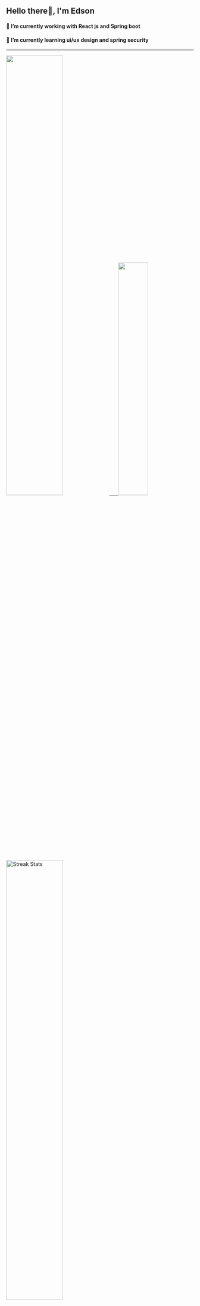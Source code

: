 
## Hello there👋, I'm Edson 

#### 🔭 I’m currently working with React js and Spring boot 
#### 🌱 I’m currently learning ui/ux design and spring security
---
    
  

 <p align="left">
  <a href="https://github.com/EdsonNhancale">
  <img width=55% src="https://github-readme-stats.vercel.app/api?username=EdsonNhancale&show_icons=true&theme=dracula&include_all_commits=true&count_private=true"/>&nbsp;&nbsp;&nbsp;&nbsp;&nbsp;
  <img  width=40% src="https://github-readme-stats.vercel.app/api/top-langs/?username=EdsonNhancale&layout=compact&langs_count=7&theme=dracula"/>
</p>

  <p align="left">
    <a href="https://github.com/EdsonNhancale"><img width=55% alt="Streak Stats" src="https://github-readme-streak-stats.herokuapp.com/?user=EdsonNhancale&theme=dracula"/></a>
   </p>

 
 <!--START_SECTION:waka-->

```txt
From: 16 November 2022 - To: 27 November 2023

Total Time: 641 hrs 27 mins

JavaScript        400 hrs 58 mins ███████████████▓░░░░░░░░░   62.51 %
TypeScript        152 hrs 59 mins ██████░░░░░░░░░░░░░░░░░░░   23.85 %
JSON              21 hrs 58 mins  █░░░░░░░░░░░░░░░░░░░░░░░░   03.43 %
Dart              14 hrs 6 mins   ▓░░░░░░░░░░░░░░░░░░░░░░░░   02.20 %
Other             10 hrs 26 mins  ▒░░░░░░░░░░░░░░░░░░░░░░░░   01.63 %
```

<!--END_SECTION:waka-->

<div> 
  <a href="www.linkedin.com/in/edson-nhancale-7849781a6" target="_blank"><img src="https://img.shields.io/badge/-LinkedIn-%230077B5?style=for-the-badge&logo=linkedin&logoColor=white" target="_blank"></a> 

</div>

